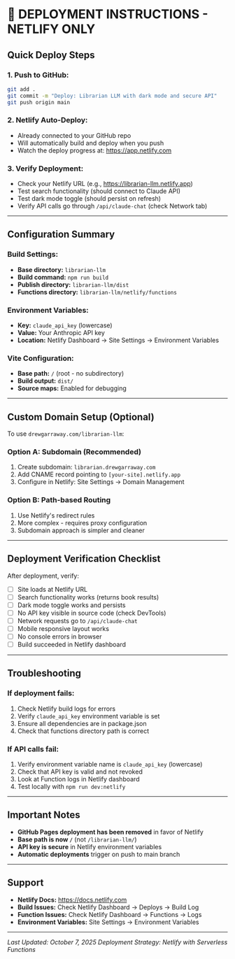 # 🚀 DEPLOYMENT INSTRUCTIONS - NETLIFY ONLY

## Quick Deploy Steps

### 1. Push to GitHub:
```bash
git add .
git commit -m "Deploy: Librarian LLM with dark mode and secure API"
git push origin main
```

### 2. Netlify Auto-Deploy:
- Already connected to your GitHub repo
- Will automatically build and deploy when you push
- Watch the deploy progress at: https://app.netlify.com

### 3. Verify Deployment:
- Check your Netlify URL (e.g., https://librarian-llm.netlify.app)
- Test search functionality (should connect to Claude API)
- Test dark mode toggle (should persist on refresh)
- Verify API calls go through `/api/claude-chat` (check Network tab)

---

## Configuration Summary

### Build Settings:
- **Base directory:** `librarian-llm`
- **Build command:** `npm run build`
- **Publish directory:** `librarian-llm/dist`
- **Functions directory:** `librarian-llm/netlify/functions`

### Environment Variables:
- **Key:** `claude_api_key` (lowercase)
- **Value:** Your Anthropic API key
- **Location:** Netlify Dashboard → Site Settings → Environment Variables

### Vite Configuration:
- **Base path:** `/` (root - no subdirectory)
- **Build output:** `dist/`
- **Source maps:** Enabled for debugging

---

## Custom Domain Setup (Optional)

To use `drewgarraway.com/librarian-llm`:

### Option A: Subdomain (Recommended)
1. Create subdomain: `librarian.drewgarraway.com`
2. Add CNAME record pointing to `[your-site].netlify.app`
3. Configure in Netlify: Site Settings → Domain Management

### Option B: Path-based Routing
1. Use Netlify's redirect rules
2. More complex - requires proxy configuration
3. Subdomain approach is simpler and cleaner

---

## Deployment Verification Checklist

After deployment, verify:

- [ ] Site loads at Netlify URL
- [ ] Search functionality works (returns book results)
- [ ] Dark mode toggle works and persists
- [ ] No API key visible in source code (check DevTools)
- [ ] Network requests go to `/api/claude-chat`
- [ ] Mobile responsive layout works
- [ ] No console errors in browser
- [ ] Build succeeded in Netlify dashboard

---

## Troubleshooting

### If deployment fails:
1. Check Netlify build logs for errors
2. Verify `claude_api_key` environment variable is set
3. Ensure all dependencies are in package.json
4. Check that functions directory path is correct

### If API calls fail:
1. Verify environment variable name is `claude_api_key` (lowercase)
2. Check that API key is valid and not revoked
3. Look at Function logs in Netlify dashboard
4. Test locally with `npm run dev:netlify`

---

## Important Notes

- **GitHub Pages deployment has been removed** in favor of Netlify
- **Base path is now `/`** (not `/librarian-llm/`)
- **API key is secure** in Netlify environment variables
- **Automatic deployments** trigger on push to main branch

---

## Support

- **Netlify Docs:** https://docs.netlify.com
- **Build Issues:** Check Netlify Dashboard → Deploys → Build Log
- **Function Issues:** Check Netlify Dashboard → Functions → Logs
- **Environment Variables:** Site Settings → Environment Variables

---

*Last Updated: October 7, 2025*
*Deployment Strategy: Netlify with Serverless Functions*